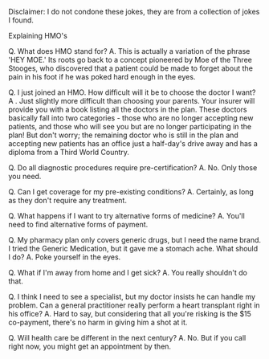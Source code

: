 Disclaimer: I do not condone these jokes, they are from a collection of jokes I found.

Explaining HMO's

Q. What does HMO stand for?
A. This is actually a variation of the phrase 'HEY MOE.' Its roots go back to a concept pioneered by Moe of the Three Stooges, who discovered that a patient could be made to forget about the pain in his foot if he was poked hard enough in the eyes.

Q. I just joined an HMO. How difficult will it be to choose the doctor I want?
A . Just slightly more difficult than choosing your parents. Your insurer will provide you with a book listing all the doctors in the plan. These doctors basically fall into two categories - those who are no longer accepting new patients, and those who will see you but are no longer participating in the plan! But don't worry; the remaining doctor who is still in the plan and accepting new patients has an office just a half-day's drive away and has a diploma from a Third World Country.

Q. Do all diagnostic procedures require pre-certification? 
A. No. Only those you need.

Q. Can I get coverage for my pre-existing conditions?
A. Certainly, as long as they don't require any treatment.

Q. What happens if I want to try alternative forms of medicine?
A. You'll need to find alternative forms of payment.

Q. My pharmacy plan only covers generic drugs, but I need the name brand. I tried the Generic Medication, but it gave me a stomach ache. What should I do?
A. Poke yourself in the eyes.

Q. What if I'm away from home and I get sick?
A. You really shouldn't do that.

Q. I think I need to see a specialist, but my doctor insists he can handle my problem. Can a general practitioner really perform a heart transplant right in his office?
A. Hard to say, but considering that all you're risking is the $15 co-payment, there's no harm in giving him a shot at it.

Q. Will health care be different in the next century?
A. No. But if you call right now, you might get an appointment by then.

